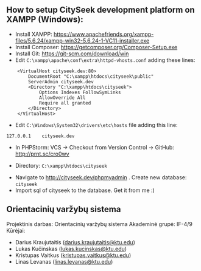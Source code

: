 ## How to setup CitySeek development platform on XAMPP (Windows):
* Install XAMPP: https://www.apachefriends.org/xampp-files/5.6.24/xampp-win32-5.6.24-1-VC11-installer.exe
* Install Composer: https://getcomposer.org/Composer-Setup.exe
* Install Git: https://git-scm.com/download/win
* Edit `C:\xampp\apache\conf\extra\httpd-vhosts.conf` adding these lines: 
```
    <VirtualHost cityseek.dev:80>
        DocumentRoot "C:\xampp\htdocs\cityseek\public"
        ServerAdmin cityseek.dev
        <Directory "C:\xampp\htdocs\cityseek">
            Options Indexes FollowSymLinks
            AllowOverride All
            Require all granted
        </Directory>
    </VirtualHost>
```
* Edit `C:\Windows\System32\drivers\etc\hosts` file adding this line:

`127.0.0.1    cityseek.dev`

* In PHPStorm: VCS -> Checkout from Version Control -> GitHub: http://prnt.sc/cro0wv
 - Directory: `C:\xampp\htdocs\cityseek`
 
* Navigate to http://cityseek.dev/phpmyadmin . Create new database: `cityseek`
* Import sql of cityseek to the database. Get it from me :)

## Orientacinių varžybų sistema

Projektinis darbas: Orientacinių varžybų sistema
Akademinė grupė: IF-4/9
Kūrėjai:
* Darius Kraujutaitis (darius.kraujutaitis@ktu.edu)
* Lukas Kučinskas (lukas.kucinskas@ktu.edu)
* Kristupas Vaitkus (kristupas.vaitkus@ktu.edu)
* Linas Levanas (linas.levanas@ktu.edu)
